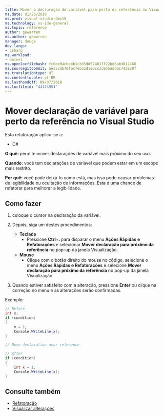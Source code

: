 ```yaml
---
title: Mover a declaração de variável para perto da referência no Visual Studio
ms.date: 01/26/2018
ms.prod: visual-studio-dev15
ms.technology: vs-ide-general
ms.topic: reference
author: gewarren
ms.author: gewarren
manager: douge
dev_langs:
- csharp
ms.workload:
- dotnet
ms.openlocfilehash: fc6ee94cbebb1cb35dd524017f22bd8ab3812468
ms.sourcegitcommit: aea5cdb76fbc7eb31d1e5cc3c8d6adb0c743220f
ms.translationtype: HT
ms.contentlocale: pt-BR
ms.lasthandoff: 09/07/2018
ms.locfileid: "44124951"
---
```

# <a name="move-declaration-near-reference-refactoring"></a>Mover declaração de variável para perto da referência no Visual Studio

Esta refatoração aplica-se a:

- C#

**O quê:** permite mover declarações de variável mais próximo do seu uso.

**Quando:** você tem declarações de variável que podem estar em um escopo mais restrito.

**Por quê:** você pode deixá-lo como está, mas isso pode causar problemas de legibilidade ou ocultação de informações. Esta é uma chance de refatorar para melhorar a legibilidade.

## <a name="how-to"></a>Como fazer

1. coloque o cursor na declaração da variável.

1. Depois, siga um destes procedimentos:

   - **Teclado**
     - Pressione **Ctrl**+**.** para disparar o menu **Ações Rápidas e Refatorações** e selecionar **Mover declaração para próximo da referência** no pop-up da janela Visualização.
   - **Mouse**
     - Clique com o botão direito do mouse no código, selecione o menu **Ações Rápidas e Refatorações** e selecione **Mover declaração para próximo da referência** no pop-up da janela Visualização.

1. Quando estiver satisfeito com a alteração, pressione **Enter** ou clique na correção no menu e as alterações serão confirmadas.

Exemplo:

```csharp
// Before
int x;
if (condition)
{
    x = 1;
    Console.WriteLine(x);
}

// Move declaration near reference

// After
if (condition)
{
    int x = 1;
    Console.WriteLine(x);
}
```

## <a name="see-also"></a>Consulte também

- [Refatoração](../refactoring-in-visual-studio.md)
- [Visualizar alterações](../../ide/preview-changes.md)
